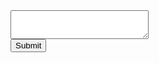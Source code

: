 <!DOCTYPE html>
<title>My Example</title>

<form action="/html/tags/html_form_tag_action.cfm" method="post">
<div>
<textarea name="comments" id="comments" style="font-family:sans-serif;font-size:1.2em;">

</textarea>
</div>
<input type="submit" value="Submit">
</form>
